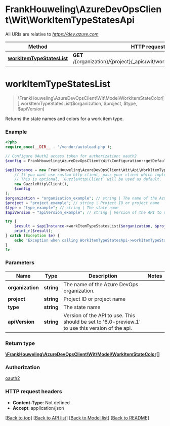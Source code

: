 # FrankHouweling\AzureDevOpsClient\Wit\WorkItemTypeStatesApi

All URIs are relative to *https://dev.azure.com*

Method | HTTP request | Description
------------- | ------------- | -------------
[**workItemTypeStatesList**](WorkItemTypeStatesApi.md#workItemTypeStatesList) | **GET** /{organization}/{project}/_apis/wit/workitemtypes/{type}/states | 


# **workItemTypeStatesList**
> \FrankHouweling\AzureDevOpsClient\Wit\Model\WorkItemStateColor[] workItemTypeStatesList($organization, $project, $type, $apiVersion)



Returns the state names and colors for a work item type.

### Example
```php
<?php
require_once(__DIR__ . '/vendor/autoload.php');

// Configure OAuth2 access token for authorization: oauth2
$config = FrankHouweling\AzureDevOpsClient\Wit\Configuration::getDefaultConfiguration()->setAccessToken('YOUR_ACCESS_TOKEN');

$apiInstance = new FrankHouweling\AzureDevOpsClient\Wit\Api\WorkItemTypeStatesApi(
    // If you want use custom http client, pass your client which implements `GuzzleHttp\ClientInterface`.
    // This is optional, `GuzzleHttp\Client` will be used as default.
    new GuzzleHttp\Client(),
    $config
);
$organization = "organization_example"; // string | The name of the Azure DevOps organization.
$project = "project_example"; // string | Project ID or project name
$type = "type_example"; // string | The state name
$apiVersion = "apiVersion_example"; // string | Version of the API to use.  This should be set to '6.0-preview.1' to use this version of the api.

try {
    $result = $apiInstance->workItemTypeStatesList($organization, $project, $type, $apiVersion);
    print_r($result);
} catch (Exception $e) {
    echo 'Exception when calling WorkItemTypeStatesApi->workItemTypeStatesList: ', $e->getMessage(), PHP_EOL;
}
?>
```

### Parameters

Name | Type | Description  | Notes
------------- | ------------- | ------------- | -------------
 **organization** | **string**| The name of the Azure DevOps organization. |
 **project** | **string**| Project ID or project name |
 **type** | **string**| The state name |
 **apiVersion** | **string**| Version of the API to use.  This should be set to &#39;6.0-preview.1&#39; to use this version of the api. |

### Return type

[**\FrankHouweling\AzureDevOpsClient\Wit\Model\WorkItemStateColor[]**](../Model/WorkItemStateColor.md)

### Authorization

[oauth2](../../README.md#oauth2)

### HTTP request headers

 - **Content-Type**: Not defined
 - **Accept**: application/json

[[Back to top]](#) [[Back to API list]](../../README.md#documentation-for-api-endpoints) [[Back to Model list]](../../README.md#documentation-for-models) [[Back to README]](../../README.md)

